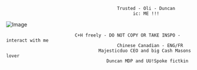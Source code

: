                                              Trusted - Oli - Duncan
                                                    ic: ME !!!
![Image](https://github.com/user-attachments/assets/bcb16337-547e-420b-82c3-cc2996bc59d9)

                              C+H freely - DO NOT COPY OR TAKE INSPO - interact with me 
                                              Chinese Canadian - ENG/FR
                                       Majesticduo CEO and big Cash Masons lover
                                          Duncan MDP and UU!Spoke fictkin 
